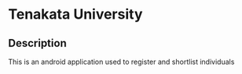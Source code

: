# Tenakata University

## Description
<p>This is an android application used to register and shortlist individuals </p>
